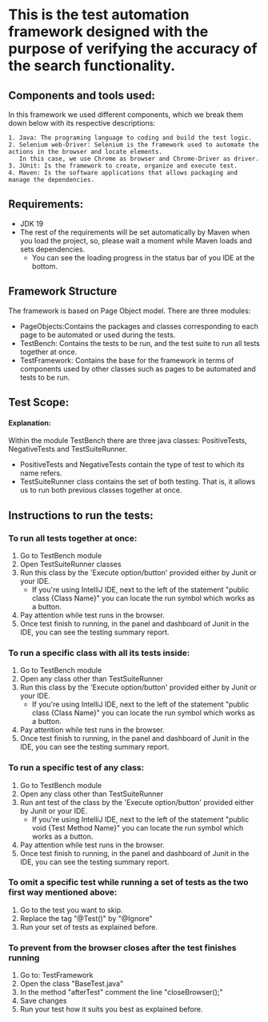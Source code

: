 # This is the test automation framework designed with the purpose of verifying the accuracy of the search functionality.

## Components and tools used:
In this framework we used different components, which we break them down below with its respective descriptions:
```
1. Java: The programing language to coding and build the test logic.
2. Selenium web-Driver: Selenium is the framework used to automate the actions in the browser and locate elements.
   In this case, we use Chrome as browser and Chrome-Driver as driver.
3. JUnit: Is the framework to create, organize and execute test.
4. Maven: Is the software applications that allows packaging and manage the dependencies.
```

## Requirements:
* JDK 19
* The rest of the requirements will be set automatically by Maven when you load the project,
  so, please wait a moment while Maven loads and sets dependencies.
  - You can see the loading progress in the status bar of you IDE at the bottom. 

## Framework Structure
The framework is based on Page Object model. There are three modules:
* PageObjects:Contains the packages and classes corresponding to each page to be automated or used during the tests.
* TestBench: Contains the tests to be run, and the test suite to run all tests together at once.
* TestFramework: Contains the base for the framework in terms of components used by other classes such as pages to be automated and tests to be run.
 
## Test Scope:
#### Explanation:
Within the module TestBench there are three java classes: PositiveTests, NegativeTests and TestSuiteRunner.
* PositiveTests and NegativeTests contain the type of test to which its name refers.
* TestSuiteRunner class contains the set of both testing. That is, it allows us to run both previous classes together at once.


## Instructions to run the tests:
### To run all tests together at once:
1. Go to TestBench module
2. Open TestSuiteRunner classes
3. Run this class by the 'Execute option/button' provided either by Junit or your IDE.
   - If you're using IntelliJ IDE, next to the left of the statement "public class {Class Name}" you can locate the run symbol which works as a button.
4. Pay attention while test runs in the browser.
5. Once test finish to running, in the panel and dashboard of Junit in the IDE, you can see the testing summary report.

### To run a specific class with all its tests inside:
1. Go to TestBench module
2. Open any class other than TestSuiteRunner
3. Run this class by the 'Execute option/button' provided either by Junit or your IDE.
   - If you're using IntelliJ IDE, next to the left of the statement "public class {Class Name}" you can locate the run symbol which works as a button.
4. Pay attention while test runs in the browser.
5. Once test finish to running, in the panel and dashboard of Junit in the IDE, you can see the testing summary report.

### To run a specific test of any class:
1. Go to TestBench module
2. Open any class other than TestSuiteRunner
3. Run ant test of the class by the 'Execute option/button' provided either by Junit or your IDE.
   - If you're using IntelliJ IDE, next to the left of the statement "public void {Test Method Name}" you can locate the run symbol which works as a button.
4. Pay attention while test runs in the browser.
5. Once test finish to running, in the panel and dashboard of Junit in the IDE, you can see the testing summary report.

### To omit a specific test while running a set of tests as the two first way mentioned above:
1. Go to the test you want to skip.
2. Replace the tag "@Test()" by "@Ignore"
3. Run your set of tests as explained before.

### To prevent from the browser closes after the test finishes running
1. Go to: TestFramework
2. Open the class "BaseTest.java"
3. In the method "afterTest" comment the line "closeBrowser();"
4. Save changes
5. Run your test how it suits you best as explained before.
